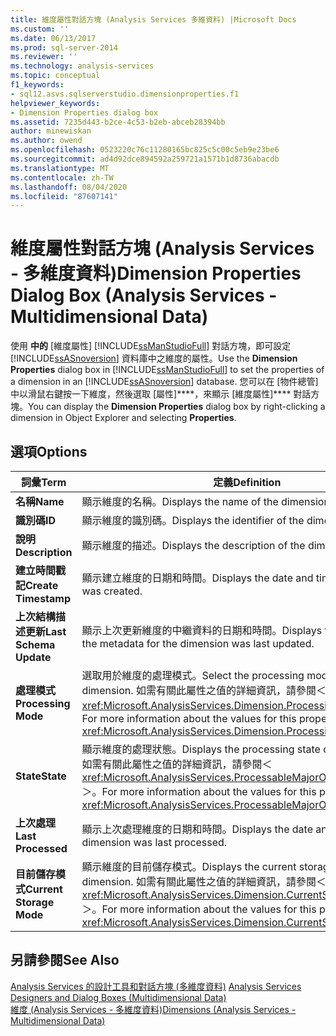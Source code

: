 ```yaml
---
title: 維度屬性對話方塊 (Analysis Services 多維資料) |Microsoft Docs
ms.custom: ''
ms.date: 06/13/2017
ms.prod: sql-server-2014
ms.reviewer: ''
ms.technology: analysis-services
ms.topic: conceptual
f1_keywords:
- sql12.asvs.sqlserverstudio.dimensionproperties.f1
helpviewer_keywords:
- Dimension Properties dialog box
ms.assetid: 7235d443-b2ce-4c53-b2eb-abceb28394bb
author: minewiskan
ms.author: owend
ms.openlocfilehash: 0523220c76c11280165bc825c5c00c5eb9e23be6
ms.sourcegitcommit: ad4d92dce894592a259721a1571b1d8736abacdb
ms.translationtype: MT
ms.contentlocale: zh-TW
ms.lasthandoff: 08/04/2020
ms.locfileid: "87607141"
---
```

# <a name="dimension-properties-dialog-box-analysis-services---multidimensional-data"></a><span data-ttu-id="59c0c-102">維度屬性對話方塊 (Analysis Services - 多維度資料)</span><span class="sxs-lookup"><span data-stu-id="59c0c-102">Dimension Properties Dialog Box (Analysis Services - Multidimensional Data)</span></span>
  <span data-ttu-id="59c0c-103">使用 **中的** [維度屬性] [!INCLUDE[ssManStudioFull](../includes/ssmanstudiofull-md.md)] 對話方塊，即可設定 [!INCLUDE[ssASnoversion](../includes/ssasnoversion-md.md)] 資料庫中之維度的屬性。</span><span class="sxs-lookup"><span data-stu-id="59c0c-103">Use the **Dimension Properties** dialog box in [!INCLUDE[ssManStudioFull](../includes/ssmanstudiofull-md.md)] to set the properties of a dimension in an [!INCLUDE[ssASnoversion](../includes/ssasnoversion-md.md)] database.</span></span> <span data-ttu-id="59c0c-104">您可以在 [物件總管] 中以滑鼠右鍵按一下維度，然後選取 [屬性]\*\*\*\*，來顯示 [維度屬性]\*\*\*\* 對話方塊。</span><span class="sxs-lookup"><span data-stu-id="59c0c-104">You can display the **Dimension Properties** dialog box by right-clicking a dimension in Object Explorer and selecting **Properties**.</span></span>  
  
## <a name="options"></a><span data-ttu-id="59c0c-105">選項</span><span class="sxs-lookup"><span data-stu-id="59c0c-105">Options</span></span>  
  
|<span data-ttu-id="59c0c-106">詞彙</span><span class="sxs-lookup"><span data-stu-id="59c0c-106">Term</span></span>|<span data-ttu-id="59c0c-107">定義</span><span class="sxs-lookup"><span data-stu-id="59c0c-107">Definition</span></span>|  
|----------|----------------|  
|<span data-ttu-id="59c0c-108">**名稱**</span><span class="sxs-lookup"><span data-stu-id="59c0c-108">**Name**</span></span>|<span data-ttu-id="59c0c-109">顯示維度的名稱。</span><span class="sxs-lookup"><span data-stu-id="59c0c-109">Displays the name of the dimension.</span></span>|  
|<span data-ttu-id="59c0c-110">**識別碼**</span><span class="sxs-lookup"><span data-stu-id="59c0c-110">**ID**</span></span>|<span data-ttu-id="59c0c-111">顯示維度的識別碼。</span><span class="sxs-lookup"><span data-stu-id="59c0c-111">Displays the identifier of the dimension.</span></span>|  
|<span data-ttu-id="59c0c-112">**說明**</span><span class="sxs-lookup"><span data-stu-id="59c0c-112">**Description**</span></span>|<span data-ttu-id="59c0c-113">顯示維度的描述。</span><span class="sxs-lookup"><span data-stu-id="59c0c-113">Displays the description of the dimension.</span></span>|  
|<span data-ttu-id="59c0c-114">**建立時間戳記**</span><span class="sxs-lookup"><span data-stu-id="59c0c-114">**Create Timestamp**</span></span>|<span data-ttu-id="59c0c-115">顯示建立維度的日期和時間。</span><span class="sxs-lookup"><span data-stu-id="59c0c-115">Displays the date and time the dimension was created.</span></span>|  
|<span data-ttu-id="59c0c-116">**上次結構描述更新**</span><span class="sxs-lookup"><span data-stu-id="59c0c-116">**Last Schema Update**</span></span>|<span data-ttu-id="59c0c-117">顯示上次更新維度的中繼資料的日期和時間。</span><span class="sxs-lookup"><span data-stu-id="59c0c-117">Displays the date and time the metadata for the dimension was last updated.</span></span>|  
|<span data-ttu-id="59c0c-118">**處理模式**</span><span class="sxs-lookup"><span data-stu-id="59c0c-118">**Processing Mode**</span></span>|<span data-ttu-id="59c0c-119">選取用於維度的處理模式。</span><span class="sxs-lookup"><span data-stu-id="59c0c-119">Select the processing mode to use for the dimension.</span></span> <span data-ttu-id="59c0c-120">如需有關此屬性之值的詳細資訊，請參閱＜<xref:Microsoft.AnalysisServices.Dimension.ProcessingMode%2A>＞。</span><span class="sxs-lookup"><span data-stu-id="59c0c-120">For more information about the values for this property, see <xref:Microsoft.AnalysisServices.Dimension.ProcessingMode%2A>.</span></span>|  
|<span data-ttu-id="59c0c-121">**State**</span><span class="sxs-lookup"><span data-stu-id="59c0c-121">**State**</span></span>|<span data-ttu-id="59c0c-122">顯示維度的處理狀態。</span><span class="sxs-lookup"><span data-stu-id="59c0c-122">Displays the processing state of the dimension.</span></span> <span data-ttu-id="59c0c-123">如需有關此屬性之值的詳細資訊，請參閱＜<xref:Microsoft.AnalysisServices.ProcessableMajorObject.State%2A>＞。</span><span class="sxs-lookup"><span data-stu-id="59c0c-123">For more information about the values for this property, see <xref:Microsoft.AnalysisServices.ProcessableMajorObject.State%2A>.</span></span>|  
|<span data-ttu-id="59c0c-124">**上次處理**</span><span class="sxs-lookup"><span data-stu-id="59c0c-124">**Last Processed**</span></span>|<span data-ttu-id="59c0c-125">顯示上次處理維度的日期和時間。</span><span class="sxs-lookup"><span data-stu-id="59c0c-125">Displays the date and time the dimension was last processed.</span></span>|  
|<span data-ttu-id="59c0c-126">**目前儲存模式**</span><span class="sxs-lookup"><span data-stu-id="59c0c-126">**Current Storage Mode**</span></span>|<span data-ttu-id="59c0c-127">顯示維度的目前儲存模式。</span><span class="sxs-lookup"><span data-stu-id="59c0c-127">Displays the current storage mode for the dimension.</span></span> <span data-ttu-id="59c0c-128">如需有關此屬性之值的詳細資訊，請參閱＜<xref:Microsoft.AnalysisServices.Dimension.CurrentStorageMode%2A>＞。</span><span class="sxs-lookup"><span data-stu-id="59c0c-128">For more information about the values for this property, see <xref:Microsoft.AnalysisServices.Dimension.CurrentStorageMode%2A>.</span></span>|  
  
## <a name="see-also"></a><span data-ttu-id="59c0c-129">另請參閱</span><span class="sxs-lookup"><span data-stu-id="59c0c-129">See Also</span></span>  
 <span data-ttu-id="59c0c-130">[Analysis Services 的設計工具和對話方塊 &#40;多維度資料&#41;](analysis-services-designers-and-dialog-boxes-multidimensional-data.md) </span><span class="sxs-lookup"><span data-stu-id="59c0c-130">[Analysis Services Designers and Dialog Boxes &#40;Multidimensional Data&#41;](analysis-services-designers-and-dialog-boxes-multidimensional-data.md) </span></span>  
 [<span data-ttu-id="59c0c-131">維度 &#40;Analysis Services - 多維度資料&#41;</span><span class="sxs-lookup"><span data-stu-id="59c0c-131">Dimensions &#40;Analysis Services - Multidimensional Data&#41;</span></span>](multidimensional-models-olap-logical-dimension-objects/dimensions-analysis-services-multidimensional-data.md)  
  
  
